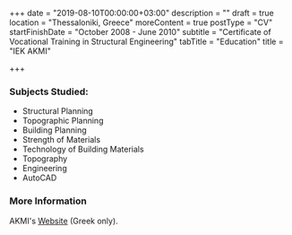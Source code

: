 +++
date = "2019-08-10T00:00:00+03:00"
description = ""
draft = true
location = "Thessaloniki, Greece"
moreContent = true
postType = "CV"
startFinishDate = "October 2008 - June 2010"
subtitle = "Certificate of Vocational Training in Structural Engineering"
tabTitle = "Education"
title = "IEK AKMI"

+++
### Subjects Studied:

* Structural Planning
* Topographic Planning
* Building Planning
* Strength of Materials
* Technology of Building Materials
* Topography
* Engineering
* AutoCAD

### More Information

AKMI's [Website](https://iek-akmi.edu.gr) (Greek only).
